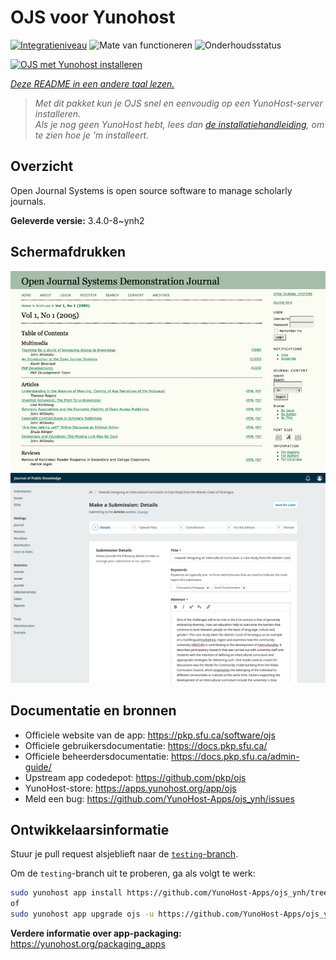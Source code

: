 <!--
NB: Deze README is automatisch gegenereerd door <https://github.com/YunoHost/apps/tree/master/tools/readme_generator>
Hij mag NIET handmatig aangepast worden.
-->

# OJS voor Yunohost

[![Integratieniveau](https://apps.yunohost.org/badge/integration/ojs)](https://ci-apps.yunohost.org/ci/apps/ojs/)
![Mate van functioneren](https://apps.yunohost.org/badge/state/ojs)
![Onderhoudsstatus](https://apps.yunohost.org/badge/maintained/ojs)

[![OJS met Yunohost installeren](https://install-app.yunohost.org/install-with-yunohost.svg)](https://install-app.yunohost.org/?app=ojs)

*[Deze README in een andere taal lezen.](./ALL_README.md)*

> *Met dit pakket kun je OJS snel en eenvoudig op een YunoHost-server installeren.*  
> *Als je nog geen YunoHost hebt, lees dan [de installatiehandleiding](https://yunohost.org/install), om te zien hoe je 'm installeert.*

## Overzicht

Open Journal Systems is open source software to manage scholarly journals.


**Geleverde versie:** 3.4.0-8~ynh2

## Schermafdrukken

![Schermafdrukken van OJS](./doc/screenshots/Open_Journal_Systems_interface_screenshot.png)
![Schermafdrukken van OJS](./doc/screenshots/screenshot.png)

## Documentatie en bronnen

- Officiele website van de app: <https://pkp.sfu.ca/software/ojs>
- Officiele gebruikersdocumentatie: <https://docs.pkp.sfu.ca/>
- Officiele beheerdersdocumentatie: <https://docs.pkp.sfu.ca/admin-guide/>
- Upstream app codedepot: <https://github.com/pkp/ojs>
- YunoHost-store: <https://apps.yunohost.org/app/ojs>
- Meld een bug: <https://github.com/YunoHost-Apps/ojs_ynh/issues>

## Ontwikkelaarsinformatie

Stuur je pull request alsjeblieft naar de [`testing`-branch](https://github.com/YunoHost-Apps/ojs_ynh/tree/testing).

Om de `testing`-branch uit te proberen, ga als volgt te werk:

```bash
sudo yunohost app install https://github.com/YunoHost-Apps/ojs_ynh/tree/testing --debug
of
sudo yunohost app upgrade ojs -u https://github.com/YunoHost-Apps/ojs_ynh/tree/testing --debug
```

**Verdere informatie over app-packaging:** <https://yunohost.org/packaging_apps>
